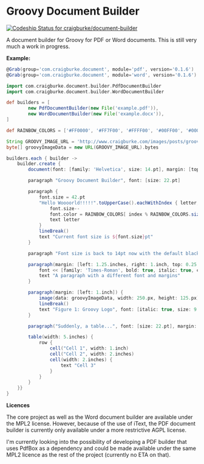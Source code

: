 Groovy Document Builder
================
[ ![Codeship Status for craigburke/document-builder](https://codeship.com/projects/c4c04780-74d2-0132-8185-6662d475f668/status?branch=master)](https://codeship.com/projects/55079)

A document builder for Groovy for PDF or Word documents. This is still very much a work in progress.

**Example:**
```groovy
@Grab(group='com.craigburke.document', module='pdf', version='0.1.6')
@Grab(group='com.craigburke.document', module='word', version='0.1.6')

import com.craigburke.document.builder.PdfDocumentBuilder
import com.craigburke.document.builder.WordDocumentBuilder

def builders = [
        new PdfDocumentBuilder(new File('example.pdf')),
        new WordDocumentBuilder(new File('example.docx')),
]

def RAINBOW_COLORS = ['#FF0000', '#FF7F00', '#FFFF00', '#00FF00', '#0000FF', '#4B0082', '#8B00FF']

String GROOVY_IMAGE_URL = 'http://www.craigburke.com/images/posts/groovy-logo.png'
byte[] groovyImageData = new URL(GROOVY_IMAGE_URL).bytes

builders.each { builder ->
    builder.create { 
		document(font: [family: 'Helvetica', size: 14.pt], margin: [top: 0.75.inches]) {

        paragraph "Groovy Document Builder", font: [size: 22.pt]

        paragraph {
            font.size = 42.pt
            "Hello Woooorld!!!!!".toUpperCase().eachWithIndex { letter, index ->
                font.size--
                font.color = RAINBOW_COLORS[ index % RAINBOW_COLORS.size() ]
                text letter
            }
            lineBreak()
            text "Current font size is ${font.size}pt"
        }

        paragraph "Font size is back to 14pt now with the default black font"

        paragraph(margin: [left: 1.25.inches, right: 1.inch, top: 0.25.inches, bottom: 0.25.inches]) {
            font << [family: 'Times-Roman', bold: true, italic: true, color: '#333333']
            text "A paragraph with a different font and margins"
        }

        paragraph(margin: [left: 1.inch]) {
            image(data: groovyImageData, width: 250.px, height: 125.px)
            lineBreak()
            text "Figure 1: Groovy Logo", font: [italic: true, size: 9.pt]
        }

        paragraph("Suddenly, a table...", font: [size: 22.pt], margin: [bottom: 0.25.inches])

        table(width: 5.inches) {
            row {
                cell("Cell 1", width: 1.inch)
                cell("Cell 2", width: 2.inches)
                cell(width: 2.inches) {
                    text "Cell 3"
                }
            }
        }
    }}
}
```
**Licences**

The core project as well as the Word document builder are available under the MPL2 license.
However, because of the use of iText, the PDF document builder is currently only available under a more restrictive AGPL license.

I'm currently looking into the possibility of developing a PDF builder that uses PdfBox as a dependency and could be made available under the same MPL2 licence as the rest of the project (currently no ETA on that).
